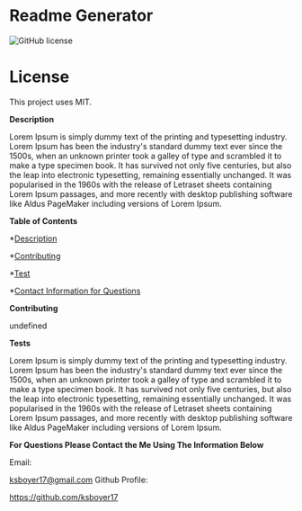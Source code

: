 # Readme Generator

  ![GitHub license](https://img.shields.io/badge/license-MIT-blue.svg)
  # License
  This project uses MIT.

 **Description**

 Lorem Ipsum is simply dummy text of the printing and typesetting industry. Lorem Ipsum has been the industry's standard dummy text ever since the 1500s, when an unknown printer took a galley of type and scrambled it to make a type specimen book. It has survived not only five centuries, but also the leap into electronic typesetting, remaining essentially unchanged. It was popularised in the 1960s with the release of Letraset sheets containing Lorem Ipsum passages, and more recently with desktop publishing software like Aldus PageMaker including versions of Lorem Ipsum.

 **Table of Contents**

 
 *[Description](#description)

 *[Contributing](#contributions)

 *[Test](#test)

 *[Contact Information for Questions](#questions)


 **Contributing**

 undefined

 **Tests**

 Lorem Ipsum is simply dummy text of the printing and typesetting industry. Lorem Ipsum has been the industry's standard dummy text ever since the 1500s, when an unknown printer took a galley of type and scrambled it to make a type specimen book. It has survived not only five centuries, but also the leap into electronic typesetting, remaining essentially unchanged. It was popularised in the 1960s with the release of Letraset sheets containing Lorem Ipsum passages, and more recently with desktop publishing software like Aldus PageMaker including versions of Lorem Ipsum.

 **For Questions Please Contact the Me Using The Information Below**

 Email:

 ksboyer17@gmail.com
 Github Profile:

 https://github.com/ksboyer17


